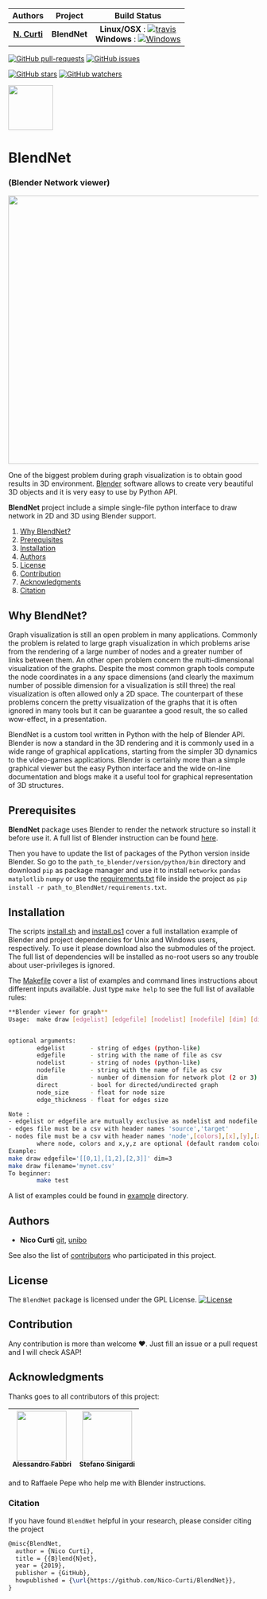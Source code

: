 | **Authors**                                     | **Project** | **Build Status**              |
|:-----------------------------------------------:|:-----------:|:-----------------------------:|
|   [**N. Curti**](https://github.com/Nico-Curti) | **BlendNet**| **Linux/OSX** : [![travis](https://travis-ci.com/Nico-Curti/BlendNet.svg?branch=master)](https://travis-ci.com/Nico-Curti/BlendNet) <br/> **Windows** : [![Windows](https://ci.appveyor.com/api/projects/status/1unn2dg52kui34la?svg=true)](https://ci.appveyor.com/project/Nico-Curti/blendnet) |

[![GitHub pull-requests](https://img.shields.io/github/issues-pr/Nico-Curti/BlendNet.svg?style=plastic)](https://github.com/Nico-Curti/BlendNet/pulls)
[![GitHub issues](https://img.shields.io/github/issues/Nico-Curti/BlendNet.svg?style=plastic)](https://github.com/Nico-Curti/BlendNet/issues)

[![GitHub stars](https://img.shields.io/github/stars/Nico-Curti/BlendNet.svg?label=Stars&style=social)](https://github.com/Nico-Curti/BlendNet/stargazers)
[![GitHub watchers](https://img.shields.io/github/watchers/Nico-Curti/BlendNet.svg?label=Watch&style=social)](https://github.com/Nico-Curti/BlendNet/watchers)

<a href="https://github.com/physycom">
<div class="image">
<img src="https://cdn.rawgit.com/physycom/templates/697b327d/logo_unibo.png" width="90" height="90">
</div>
</a>

# BlendNet
### (Blender Network viewer)

<a href="https://github.com/Nico-Curti/BlendNet/blob/master/example/star_graph.png">
<div class="image">
<img src="https://github.com/Nico-Curti/BlendNet/blob/master/example/star_graph.png" width="960" height="540">
</div>
</a>

One of the biggest problem during graph visualization is to obtain good results in 3D environment. [Blender](https://www.blender.org/) software allows to create very beautiful 3D objects and it is very easy to use by Python API.

**BlendNet** project include a simple single-file python interface to draw network in 2D and 3D using Blender support.

1. [Why BlendNet?](#why)
2. [Prerequisites](#prerequisites)
3. [Installation](#installation)
4. [Authors](#authors)
5. [License](#license)
6. [Contribution](#contribution)
7. [Acknowledgments](#acknowledgments)
8. [Citation](#citation)

## Why BlendNet?

Graph visualization is still an open problem in many applications.
Commonly the problem is related to large graph visualization in which problems arise from the rendering of a large number of nodes and a greater number of links between them.
An other open problem concern the multi-dimensional visualization of the graphs.
Despite the most common graph tools compute the node coordinates in a any space dimensions (and clearly the maximum number of possible dimension for a visualization is still three) the real visualization is often allowed only a 2D space.
The counterpart of these problems concern the pretty visualization of the graphs that it is often ignored in many tools but it can be guarantee a good result, the so called wow-effect, in a presentation.

BlendNet is a custom tool written in Python with the help of Blender API.
Blender is now a standard in the 3D rendering and it is commonly used in a wide range of graphical applications, starting from the simpler 3D dynamics to the video-games applications.
Blender is certainly more than a simple graphical viewer but the easy Python interface and the wide on-line documentation and blogs make it a useful tool for graphical representation of 3D structures.

## Prerequisites

**BlendNet** package uses Blender to render the network structure so install it before use it.
A full list of Blender instruction can be found [here](https://www.blender.org/download/).

Then you have to update the list of packages of the Python version inside Blender.
So go to the `path_to_blender/version/python/bin` directory and download `pip` as package manager and use it to install `networkx` `pandas` `matplotlib` `numpy` or use the [requirements.txt]() file inside the project as `pip install -r path_to_BlendNet/requirements.txt`.

## Installation

The scripts [install.sh](https://github.com/Nico-Curti/BlendNet/blob/master/install.sh) and [install.ps1](https://github.com/Nico-Curti/BlendNet/blob/master/install.ps1) cover a full installation example of Blender and project dependencies for Unix and Windows users, respectively. To use it please download also the submodules of the project. The full list of dependencies will be installed as no-root users so any trouble about user-privileges is ignored.

The [Makefile](https://github.com/Nico-Curti/BlendNet/blob/master/Makefile) cover a list of examples and command lines instructions about different inputs available. Just type `make help` to see the full list of available rules:

```bash
**Blender viewer for graph**
Usage:  make draw [edgelist] [edgefile] [nodelist] [nodefile] [dim] [direct] [node_size] [edge_thickness]


optional arguments:
        edgelist       - string of edges (python-like)
        edgefile       - string with the name of file as csv
        nodelist       - string of nodes (python-like)
        nodefile       - string with the name of file as csv
        dim            - number of dimension for network plot (2 or 3)
        direct         - bool for directed/undirected graph
        node_size      - float for node size
        edge_thickness - float for edges size

Note :
- edgelist or edgefile are mutually exclusive as nodelist and nodefile
- edges file must be a csv with header names 'source','target'
- nodes file must be a csv with header names 'node',[colors],[x],[y],[z]
        where node, colors and x,y,z are optional (default random colors and spring layout)
Example:
make draw edgefile='[[0,1],[1,2],[2,3]]' dim=3
make draw filename='mynet.csv'
To beginner:
        make test
```

A list of examples could be found in [example](https://github.com/Nico-Curti/blend_net/tree/master/example) directory.


## Authors

* **Nico Curti** [git](https://github.com/Nico-Curti), [unibo](https://www.unibo.it/sitoweb/nico.curti2)

See also the list of [contributors](https://github.com/Nico-Curti/walkers/contributors) who participated in this project.


## License

The `BlendNet` package is licensed under the GPL License. [![License](https://img.shields.io/badge/License-GPLv3-blue.svg)](https://github.com/Nico-Curti/BlendNet/blob/master/LICENSE.md)

## Contribution

Any contribution is more than welcome :heart:. Just fill an issue or a pull request and I will check ASAP!

## Acknowledgments

Thanks goes to all contributors of this project:

| [<img src="https://avatars0.githubusercontent.com/u/9303827?s=400&v=4" width="100px;"/><br /><sub><b>Alessandro Fabbri</b></sub>](https://github.com/allefabbri) | [<img src="https://avatars2.githubusercontent.com/u/721187?s=400&v=4" width="100px;"/><br /><sub><b>Stefano Sinigardi</b></sub>](https://github.com/cenit)
|:---:|:---:|

and to Raffaele Pepe who help me with Blender instructions.

### Citation

If you have found `BlendNet` helpful in your research, please consider citing the project

```tex
@misc{BlendNet,
  author = {Nico Curti},
  title = {{B}lend{N}et},
  year = {2019},
  publisher = {GitHub},
  howpublished = {\url{https://github.com/Nico-Curti/BlendNet}},
}
```

